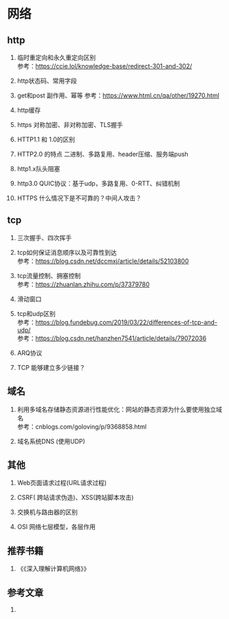 # 网络

## http

1. 临时重定向和永久重定向区别<br>
参考：https://ccie.lol/knowledge-base/redirect-301-and-302/

2. http状态码、常用字段
   
3. get和post
副作用、幂等
参考：https://www.html.cn/qa/other/19270.html

4. http缓存

5. https
对称加密、非对称加密、TLS握手

6. HTTP1.1 和 1.0的区别
  
7. HTTP2.0 的特点
二进制、多路复用、header压缩、服务端push

8. http1.x队头阻塞

9. http3.0
QUIC协议：基于udp，多路复用、0-RTT、纠错机制

10. HTTPS 什么情况下是不可靠的？中间人攻击？

## tcp

1. 三次握手、四次挥手
  
2. tcp如何保证消息顺序以及可靠性到达<br>
参考：https://blog.csdn.net/dccmxj/article/details/52103800

3. tcp流量控制、拥塞控制<br>
参考：https://zhuanlan.zhihu.com/p/37379780

4. 滑动窗口<br>

4. tcp和udp区别<br>
参考：https://blog.fundebug.com/2019/03/22/differences-of-tcp-and-udp/<br>
参考：https://blog.csdn.net/hanzhen7541/article/details/79072036<br>

5. ARQ协议

6. TCP 能够建立多少链接？

## 域名

1. 利用多域名存储静态资源进行性能优化：网站的静态资源为什么要使用独立域名<br>
参考：cnblogs.com/goloving/p/9368858.html

2. 域名系统DNS (使用UDP)

## 其他

1. Web页面请求过程(URL请求过程)

2. CSRF( 跨站请求伪造)、XSS(跨站脚本攻击)
   
3. 交换机与路由器的区别

4. OSI 网络七层模型，各层作用

## 推荐书籍
1. 《《深入理解计算机网络》》

## 参考文章
1. 